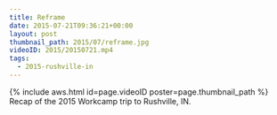 ```yaml
---
title: Reframe
date: 2015-07-21T09:36:21+00:00
layout: post
thumbnail_path: 2015/07/reframe.jpg
videoID: 2015/20150721.mp4
tags:
  - 2015-rushville-in
---
```

{% include aws.html id=page.videoID poster=page.thumbnail_path %}
Recap of the 2015 Workcamp trip to Rushville, IN.